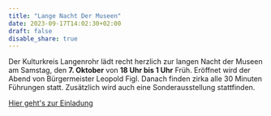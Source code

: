 ```yaml
---
title: "Lange Nacht Der Museen"
date: 2023-09-17T14:02:30+02:00
draft: false
disable_share: true
---
```


Der Kulturkreis Langenrohr lädt recht herzlich zur langen Nacht der Museen am Samstag, den __7. Oktober__ von __18 Uhr bis 1 Uhr__ Früh.
Eröffnet wird der Abend von Bürgermeister Leopold Figl.
Danach finden zirka alle 30 Minuten Führungen statt.
Zusätzlich wird auch eine Sonderausstellung stattfinden.

[Hier geht's zur Einladung](/posts/2023/lange-nacht-der-museen-2023.pdf)

